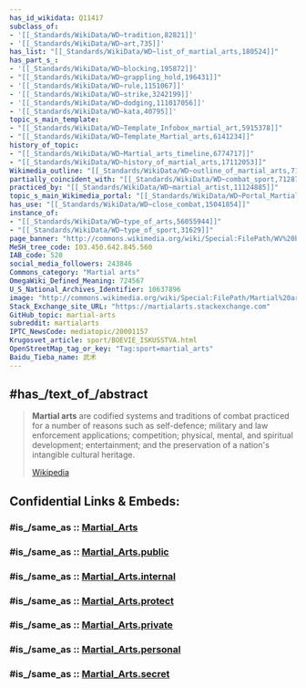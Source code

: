 ```yaml
---
has_id_wikidata: Q11417
subclass_of:
- '[[_Standards/WikiData/WD~tradition,82821]]'
- '[[_Standards/WikiData/WD~art,735]]'
has_list: "[[_Standards/WikiData/WD~list_of_martial_arts,180524]]"
has_part_s_:
- '[[_Standards/WikiData/WD~blocking,195872]]'
- "[[_Standards/WikiData/WD~grappling_hold,196431]]"
- '[[_Standards/WikiData/WD~rule,1151067]]'
- '[[_Standards/WikiData/WD~strike,3242199]]'
- '[[_Standards/WikiData/WD~dodging,111017056]]'
- '[[_Standards/WikiData/WD~kata,40795]]'
topic_s_main_template:
- "[[_Standards/WikiData/WD~Template_Infobox_martial_art,5915378]]"
- "[[_Standards/WikiData/WD~Template_Martial_arts,6141234]]"
history_of_topic:
- "[[_Standards/WikiData/WD~Martial_arts_timeline,6774717]]"
- "[[_Standards/WikiData/WD~history_of_martial_arts,17112053]]"
Wikimedia_outline: "[[_Standards/WikiData/WD~outline_of_martial_arts,7112681]]"
partially_coincident_with: "[[_Standards/WikiData/WD~combat_sport,7128792]]"
practiced_by: "[[_Standards/WikiData/WD~martial_artist,11124885]]"
topic_s_main_Wikimedia_portal: "[[_Standards/WikiData/WD~Portal_Martial_arts,14614552]]"
has_use: "[[_Standards/WikiData/WD~close_combat,15041854]]"
instance_of:
- "[[_Standards/WikiData/WD~type_of_arts,56055944]]"
- "[[_Standards/WikiData/WD~type_of_sport,31629]]"
page_banner: "http://commons.wikimedia.org/wiki/Special:FilePath/WV%20banner%20Martial%20arts%20Flying%20sidekick.jpg"
MeSH_tree_code: I03.450.642.845.560
IAB_code: 520
social_media_followers: 243846
Commons_category: "Martial arts"
OmegaWiki_Defined_Meaning: 724567
U_S_National_Archives_Identifier: 10637896
image: "http://commons.wikimedia.org/wiki/Special:FilePath/Martial%20arts%20-%20Fragrant%20Hills.JPG"
Stack_Exchange_site_URL: "https://martialarts.stackexchange.com"
GitHub_topic: martial-arts
subreddit: martialarts
IPTC_NewsCode: mediatopic/20001157
Krugosvet_article: sport/BOEVIE_ISKUSSTVA.html
OpenStreetMap_tag_or_key: "Tag:sport=martial_arts"
Baidu_Tieba_name: 武术
---
```


## #has_/text_of_/abstract 

> **Martial arts** are codified systems and traditions of combat practiced for a number of reasons 
> such as self-defence; military and law enforcement applications; competition;  physical, mental, 
> and spiritual development; entertainment; and the preservation of a nation's intangible cultural heritage.
>
> [Wikipedia](https://en.wikipedia.org/wiki/Martial%20arts) 


## Confidential Links & Embeds: 

### #is_/same_as :: [Martial_Arts](/_Standards/Society/Communication/Media/Performing_Arts/Sport/Martial_Arts.md) 

### #is_/same_as :: [Martial_Arts.public](/_public/Society/Communication/Media/Performing_Arts/Sport/Martial_Arts.public.md) 

### #is_/same_as :: [Martial_Arts.internal](/_internal/Society/Communication/Media/Performing_Arts/Sport/Martial_Arts.internal.md) 

### #is_/same_as :: [Martial_Arts.protect](/_protect/Society/Communication/Media/Performing_Arts/Sport/Martial_Arts.protect.md) 

### #is_/same_as :: [Martial_Arts.private](/_private/Society/Communication/Media/Performing_Arts/Sport/Martial_Arts.private.md) 

### #is_/same_as :: [Martial_Arts.personal](/_personal/Society/Communication/Media/Performing_Arts/Sport/Martial_Arts.personal.md) 

### #is_/same_as :: [Martial_Arts.secret](/_secret/Society/Communication/Media/Performing_Arts/Sport/Martial_Arts.secret.md)

